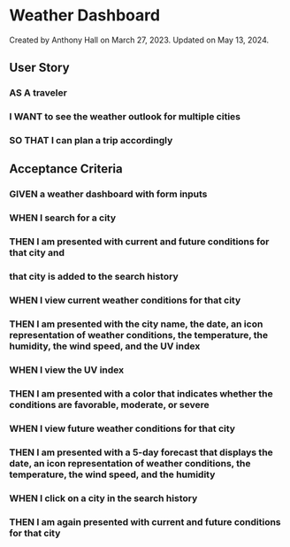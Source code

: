 # Weather Dashboard
Created by Anthony Hall on March 27, 2023.
Updated on May 13, 2024.
## User Story
### AS A traveler
### I WANT to see the weather outlook for multiple cities
### SO THAT I can plan a trip accordingly

## Acceptance Criteria
### GIVEN a weather dashboard with form inputs
### WHEN I search for a city
### THEN I am presented with current and future conditions for that city and 
### that city is added to the search history
### WHEN I view current weather conditions for that city
### THEN I am presented with the city name, the date, an icon representation of weather conditions, the temperature, the humidity, the wind speed, and the UV index
### WHEN I view the UV index
### THEN I am presented with a color that indicates whether the conditions are favorable, moderate, or severe
### WHEN I view future weather conditions for that city
### THEN I am presented with a 5-day forecast that displays the date, an icon representation of weather conditions, the temperature, the wind speed, and the humidity
### WHEN I click on a city in the search history
### THEN I am again presented with current and future conditions for that city
